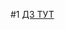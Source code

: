 #1
[ДЗ ТУТ](https://docs.google.com/document/d/16NSnS7qxKSQg0jGMfTBw2xjZ-EK5FQRymn8dc8-hSCY/edit?usp=sharing)





